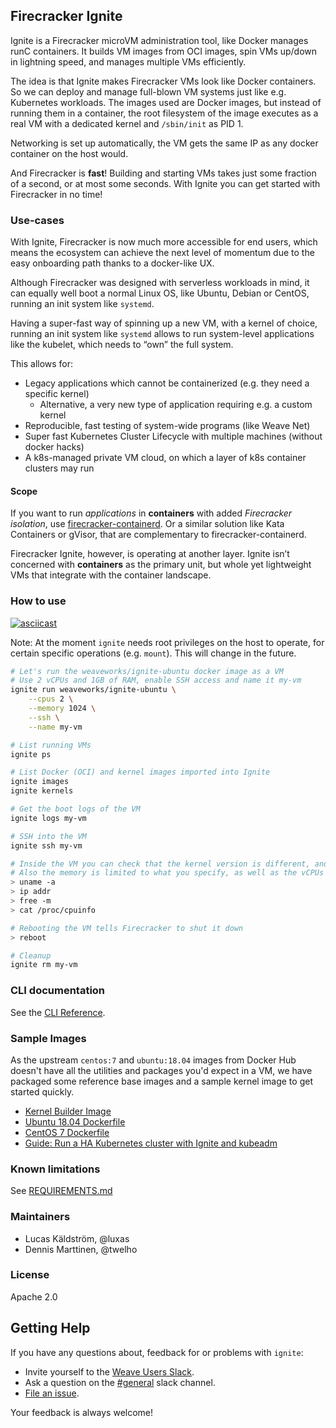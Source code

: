 ## Firecracker Ignite

Ignite is a Firecracker microVM administration tool, like Docker manages
runC containers.
It builds VM images from OCI images, spin VMs up/down in lightning speed,
and manages multiple VMs efficiently.

The idea is that Ignite makes Firecracker VMs look like Docker containers.
So we can deploy and manage full-blown VM systems just like e.g. Kubernetes workloads.
The images used are Docker images, but instead of running them in a container, the root
filesystem of the image executes as a real VM with a dedicated kernel and `/sbin/init` as
PID 1.

Networking is set up automatically, the VM gets the same IP as any docker
container on the host would.

And Firecracker is **fast**! Building and starting VMs takes just some fraction of a second, or
at most some seconds. With Ignite you can get started with Firecracker in no time!

### Use-cases

With Ignite, Firecracker is now much more accessible for end users, which means the ecosystem
can achieve the next level of momentum due to the easy onboarding path thanks to a docker-like UX.

Although Firecracker was designed with serverless workloads in mind, it can equally well boot a
normal Linux OS, like Ubuntu, Debian or CentOS, running an init system like `systemd`.

Having a super-fast way of spinning up a new VM, with a kernel of choice, running an init system
like `systemd` allows to run system-level applications like the kubelet, which needs to “own” the full system.

This allows for:
* Legacy applications which cannot be containerized (e.g. they need a specific kernel)
  * Alternative, a very new type of application requiring e.g. a custom kernel
* Reproducible, fast testing of system-wide programs (like Weave Net)
* Super fast Kubernetes Cluster Lifecycle with multiple machines (without docker hacks)
* A k8s-managed private VM cloud, on which a layer of k8s container clusters may run

#### Scope

If you want to run _applications_ in **containers** with added _Firecracker isolation_, use
[firecracker-containerd](https://github.com/firecracker-microvm/firecracker-containerd).
Or a similar solution like Kata Containers or gVisor, that are complementary to firecracker-containerd.

Firecracker Ignite, however, is operating at another layer. Ignite isn’t concerned with **containers**
as the primary unit, but whole yet lightweight VMs that integrate with the container landscape.

### How to use

[![asciicast](https://asciinema.org/a/252221.svg)](https://asciinema.org/a/252221)

Note: At the moment `ignite` needs root privileges on the host to operate,
for certain specific operations (e.g. `mount`). This will change in the future.

```bash
# Let's run the weaveworks/ignite-ubuntu docker image as a VM
# Use 2 vCPUs and 1GB of RAM, enable SSH access and name it my-vm
ignite run weaveworks/ignite-ubuntu \
    --cpus 2 \
    --memory 1024 \
    --ssh \
    --name my-vm

# List running VMs
ignite ps

# List Docker (OCI) and kernel images imported into Ignite
ignite images
ignite kernels

# Get the boot logs of the VM
ignite logs my-vm

# SSH into the VM
ignite ssh my-vm

# Inside the VM you can check that the kernel version is different, and the IP address came from the Docker bridge
# Also the memory is limited to what you specify, as well as the vCPUs
> uname -a
> ip addr
> free -m
> cat /proc/cpuinfo

# Rebooting the VM tells Firecracker to shut it down
> reboot

# Cleanup
ignite rm my-vm
```

### CLI documentation

See the [CLI Reference](docs/cli/ignite.md).

### Sample Images

As the upstream `centos:7` and `ubuntu:18.04` images from Docker Hub doesn't
have all the utilities and packages you'd expect in a VM, we have packaged some
reference base images and a sample kernel image to get started quickly.

 - [Kernel Builder Image](images/kernel/Dockerfile)
 - [Ubuntu 18.04 Dockerfile](images/ubuntu/Dockerfile)
 - [CentOS 7 Dockerfile](images/ubuntu/Dockerfile)
 - [Guide: Run a HA Kubernetes cluster with Ignite and kubeadm](images/kubeadm)

### Known limitations

See [REQUIREMENTS.md](REQUIREMENTS.md)

### Maintainers

- Lucas Käldström, @luxas
- Dennis Marttinen, @twelho

### License

Apache 2.0

## Getting Help

If you have any questions about, feedback for or problems with `ignite`:

- Invite yourself to the <a href="https://slack.weave.works/" target="_blank">Weave Users Slack</a>.
- Ask a question on the [#general](https://weave-community.slack.com/messages/general/) slack channel.
- [File an issue](https://github.com/weaveworks/ignite/issues/new).

Your feedback is always welcome!
